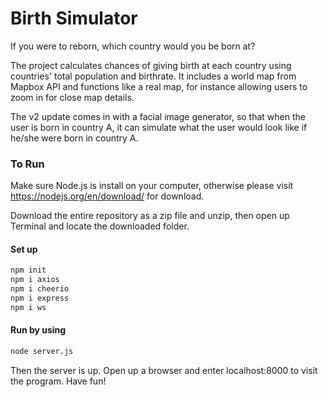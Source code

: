 # Birth Simulator

If you were to reborn, which country would you be born at?

The project calculates chances of giving birth at each country using countries' total population and birthrate. It includes a world map from Mapbox API and functions like a real map, for instance allowing users to zoom in for close map details.

The v2 update comes in with a facial image generator, so that when the user is born in country A, it can simulate what the user would look like if he/she were born in country A.

### To Run

Make sure Node.js is install on your computer, otherwise please visit https://nodejs.org/en/download/ for download. 

Download the entire repository as a zip file and unzip, then open up Terminal and locate the downloaded folder.

#### Set up
```bash
npm init
npm i axios
npm i cheerio
npm i express
npm i ws
```

#### Run by using 
```bash
node server.js
```

Then the server is up. Open up a browser and enter localhost:8000 to visit the program. Have fun!
